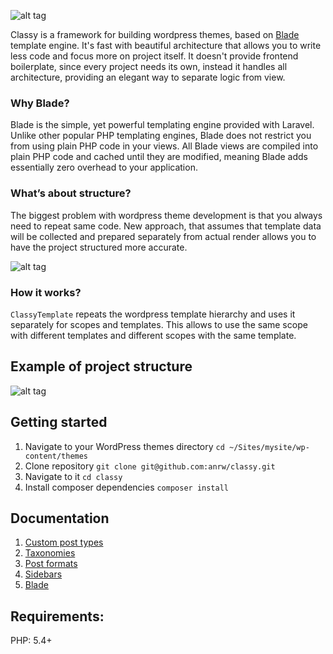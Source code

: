 ![alt tag](http://i.imgur.com/2TgPJNk.png)

Classy is a framework for building wordpress themes, based on [Blade](https://laravel.com/docs/5.1/blade) template engine. It's fast with beautiful architecture that allows you to write less code and focus more on project itself. It doesn't provide frontend boilerplate, since every project needs its own, instead it handles all architecture, providing an elegant way to separate logic from view.

### Why Blade?

Blade is the simple, yet powerful templating engine provided with Laravel. Unlike other popular PHP templating engines, Blade does not restrict you from using plain PHP code in your views. All Blade views are compiled into plain PHP code and cached until they are modified, meaning Blade adds essentially zero overhead to your application.

### What’s about structure?

The biggest problem with wordpress theme development is that you always need to repeat same code.  New approach, that assumes that template data will be collected and prepared separately from actual render allows you to have the project structured more accurate.

![alt tag](http://i.imgur.com/u28abeN.png)


### How it works?

`ClassyTemplate` repeats the wordpress template hierarchy and uses it separately for scopes and templates. This allows to use the same scope with different templates and different scopes with the same template.

## Example of project structure
![alt tag](http://i.imgur.com/7BUl5lR.png)


## Getting started
1. Navigate to your WordPress themes directory `cd ~/Sites/mysite/wp-content/themes`
2. Clone repository `git clone git@github.com:anrw/classy.git`
3. Navigate to it `cd classy`
4. Install composer dependencies `composer install`

## Documentation
1. [Custom post types](https://github.com/anrw/classy/wiki/Custom-post-types)
2. [Taxonomies](https://github.com/anrw/classy/wiki/Taxonomies)
3. [Post formats](https://github.com/anrw/classy/wiki/Post-formats)
4. [Sidebars](https://github.com/anrw/classy/wiki/Sidebars)
5. [Blade](https://laravel.com/docs/5.1/blade)

## Requirements:

PHP: 5.4+